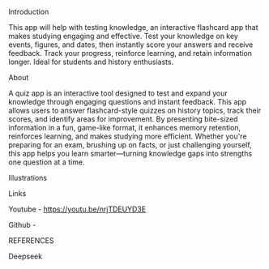 Introduction 

This app will help with testing knowledge, an interactive flashcard app that makes studying engaging and effective. Test your knowledge on key events, figures, and dates, then instantly score your answers and receive feedback. Track your progress, reinforce learning, and retain information longer. Ideal for students and history enthusiasts. 

 

About 

A quiz app is an interactive tool designed to test and expand your knowledge through engaging questions and instant feedback. This app allows users to answer flashcard-style quizzes on history topics, track their scores, and identify areas for improvement. By presenting bite-sized information in a fun, game-like format, it enhances memory retention, reinforces learning, and makes studying more efficient. Whether you're preparing for an exam, brushing up on facts, or just challenging yourself, this app helps you learn smarter—turning knowledge gaps into strengths one question at a time. 

 

Illustrations 

 

 

Links 

Youtube - https://youtu.be/nrjTDEUYD3E 

Github -  



 

 

REFERENCES 

 

Deepseek 
